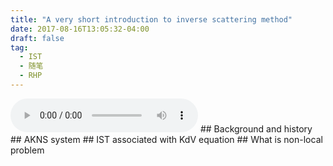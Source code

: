 ```yaml
---
title: "A very short introduction to inverse scattering method"
date: 2017-08-16T13:05:32-04:00
draft: false
tag: 
  - IST
  - 随笔
  - RHP
---
```

<audio controls>
  <source src="https://github.com/samfdwang/blog/blob/master/themes/hugo-xmin-master/music/wcybdl.mp3" type="audio/mp3">
    </audio>
## Background and history
## AKNS system
## IST associated with KdV equation
## What is non-local problem

